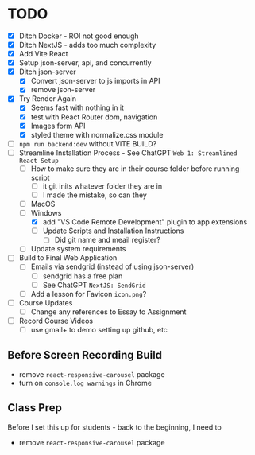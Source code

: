 # TODO

-   [x] Ditch Docker - ROI not good enough
-   [x] Ditch NextJS - adds too much complexity
-   [x] Add Vite React
-   [x] Setup json-server, api, and concurrently
-   [x] Ditch json-server
    -   [x] Convert json-server to js imports in API
    -   [x] remove json-server
-   [x] Try Render Again
    -   [x] Seems fast with nothing in it
    -   [x] test with React Router dom, navigation
    -   [x] Images form API
    -   [x] styled theme with normalize.css module
-   [ ] `npm run backend:dev` without VITE BUILD?
-   [ ] Streamline Installation Process - See ChatGPT `Web 1: Streamlined React Setup`
    -   [ ] How to make sure they are in their course folder before running script
        -   [ ] it git inits whatever folder they are in
        -   [ ] I made the mistake, so can they
    -   [ ] MacOS
    -   [ ] Windows
        -   [x] add "VS Code Remote Development" plugin to app extensions
        -   [ ] Update Scripts and Installation Instructions
            -   [ ] Did git name and meail register?
    -   [ ] Update system requirements
-   [ ] Build to Final Web Application
    -   [ ] Emails via sendgrid (instead of using json-server)
        -   [ ] sendgrid has a free plan
        -   [ ] See ChatGPT `NextJS: SendGrid`
    -   [ ] Add a lesson for Favicon `icon.png`?
-   [ ] Course Updates
    -   [ ] Change any references to Essay to Assignment
-   [ ] Record Course Videos
    -   [ ] use gmail+ to demo setting up github, etc

## Before Screen Recording Build

-   remove `react-responsive-carousel` package
-   turn on `console.log warnings` in Chrome

## Class Prep

Before I set this up for students - back to the beginning, I need to

-   remove `react-responsive-carousel` package
